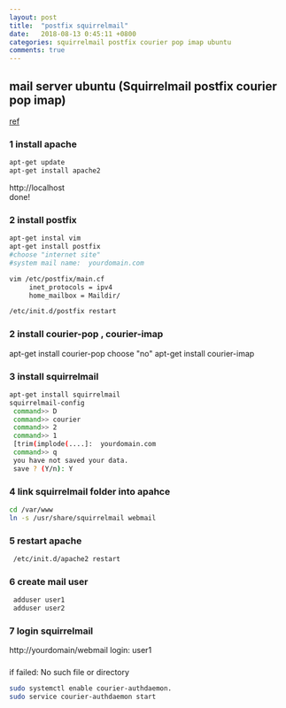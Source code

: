 ```yaml
---
layout: post
title:  "postfix squirrelmail"
date:   2018-08-13 0:45:11 +0800
categories: squirrelmail postfix courier pop imap ubuntu
comments: true
---
```

## mail server ubuntu (Squirrelmail postfix courier pop imap)

[ref](https://www.youtube.com/watch?v=SPu4tW_Zo0Y)

### 1 install apache
```bash
apt-get update 
apt-get install apache2
```

http://localhost  
done!


### 2 install postfix
```bash
apt-get instal vim 
apt-get install postfix
#choose "internet site"
#system mail name:  yourdomain.com
```

```bash  
vim /etc/postfix/main.cf
     inet_protocols = ipv4
     home_mailbox = Maildir/

/etc/init.d/postfix restart
```

### 2 install courier-pop , courier-imap
apt-get install courier-pop
 choose "no"
apt-get install courier-imap
 
### 3 install squirrelmail

```bash
apt-get install squirrelmail
squirrelmail-config
 command>> D
 command>> courier
 command>> 2
 command>> 1
 [trim(implode(....]:  yourdomain.com
 command>> q 
 you have not saved your data.
 save ? (Y/n): Y
```

### 4 link squirrelmail folder into apahce 
```bash
cd /var/www
ln -s /usr/share/squirrelmail webmail
```

### 5 restart apache 
```bash
 /etc/init.d/apache2 restart
```
### 6 create mail user
```bash
 adduser user1
 adduser user2
 ```
### 7  login squirrelmail 
 http://yourdomain/webmail
 login: user1

### 
if failed: No such file or directory
```bash
sudo systemctl enable courier-authdaemon.
sudo service courier-authdaemon start
 ```